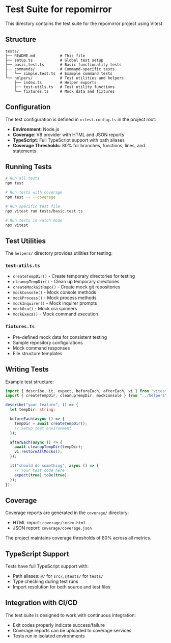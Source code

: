 # Test Suite for repomirror

This directory contains the test suite for the repomirror project using Vitest.

## Structure

```
tests/
├── README.md           # This file
├── setup.ts            # Global test setup
├── basic.test.ts       # Basic functionality tests
├── commands/           # Command-specific tests
│   └── simple.test.ts  # Example command tests
└── helpers/            # Test utilities and helpers
    ├── index.ts        # Helper exports
    ├── test-utils.ts   # Test utility functions
    └── fixtures.ts     # Mock data and fixtures
```

## Configuration

The test configuration is defined in `vitest.config.ts` in the project root:

- **Environment**: Node.js
- **Coverage**: V8 provider with HTML and JSON reports
- **TypeScript**: Full TypeScript support with path aliases
- **Coverage Thresholds**: 80% for branches, functions, lines, and statements

## Running Tests

```bash
# Run all tests
npm test

# Run tests with coverage
npm test -- --coverage

# Run specific test file
npx vitest run tests/basic.test.ts

# Run tests in watch mode
npx vitest
```

## Test Utilities

The `helpers/` directory provides utilities for testing:

### `test-utils.ts`
- `createTempDir()` - Create temporary directories for testing
- `cleanupTempDir()` - Clean up temporary directories
- `createMockGitRepo()` - Create mock git repositories
- `mockConsole()` - Mock console methods
- `mockProcess()` - Mock process methods
- `mockInquirer()` - Mock inquirer prompts
- `mockOra()` - Mock ora spinners
- `mockExeca()` - Mock command execution

### `fixtures.ts`
- Pre-defined mock data for consistent testing
- Sample repository configurations
- Mock command responses
- File structure templates

## Writing Tests

Example test structure:

```typescript
import { describe, it, expect, beforeEach, afterEach, vi } from "vitest";
import { createTempDir, cleanupTempDir, mockConsole } from "../helpers";

describe("your feature", () => {
  let tempDir: string;

  beforeEach(async () => {
    tempDir = await createTempDir();
    // Setup test environment
  });

  afterEach(async () => {
    await cleanupTempDir(tempDir);
    vi.restoreAllMocks();
  });

  it("should do something", async () => {
    // Your test code here
    expect(true).toBe(true);
  });
});
```

## Coverage

Coverage reports are generated in the `coverage/` directory:
- HTML report: `coverage/index.html`
- JSON report: `coverage/coverage.json`

The project maintains coverage thresholds of 80% across all metrics.

## TypeScript Support

Tests have full TypeScript support with:
- Path aliases: `@/` for `src/`, `@tests/` for `tests/`
- Type checking during test runs
- Import resolution for both source and test files

## Integration with CI/CD

The test suite is designed to work with continuous integration:
- Exit codes properly indicate success/failure
- Coverage reports can be uploaded to coverage services
- Tests run in isolated environments
